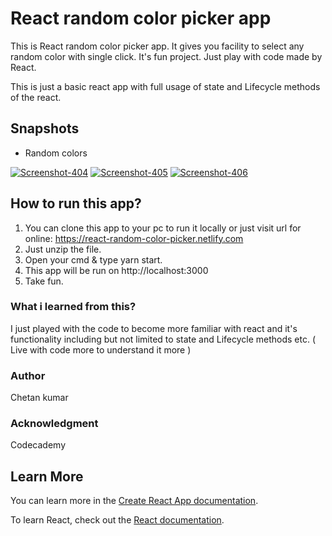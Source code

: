 # React random color picker app
This is React random color picker app. It gives you facility to select any random color with single click.
It's fun project. Just play with code made by React.

This is just a basic react app with full usage of state and Lifecycle methods of the react.

## Snapshots
* Random colors

<a href="https://ibb.co/nmZcXPZ"><img src="https://i.ibb.co/r0T6BdT/Screenshot-404.png" alt="Screenshot-404" border="0"></a>
<a href="https://ibb.co/bsZLH9q"><img src="https://i.ibb.co/dPq6bY1/Screenshot-405.png" alt="Screenshot-405" border="0"></a>
<a href="https://ibb.co/TMDHxnK"><img src="https://i.ibb.co/3m5098f/Screenshot-406.png" alt="Screenshot-406" border="0"></a>

## How to run this app?
1. You can clone this app to your pc to run it locally or just visit url for online: https://react-random-color-picker.netlify.com
2. Just unzip the file.
3. Open your cmd & type yarn start.
4. This app will be run on http://localhost:3000
5. Take fun.


### What i learned from this?
I just played with the code to become more familiar with react and it's functionality including but not limited to state and Lifecycle methods etc. ( Live with code more to understand it more )

### Author
Chetan kumar

### Acknowledgment
Codecademy

## Learn More

You can learn more in the [Create React App documentation](https://facebook.github.io/create-react-app/docs/getting-started).

To learn React, check out the [React documentation](https://reactjs.org/).

